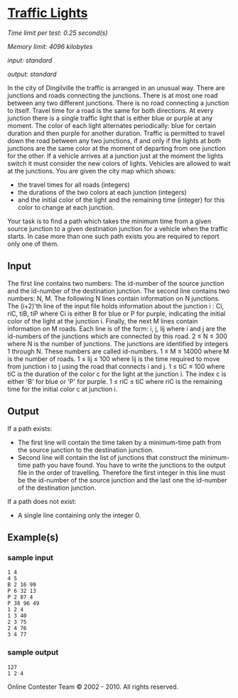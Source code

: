 # [Traffic Lights](http://acm.sgu.ru/problem.php?contest=0&problem=103)

_Time limit per test: 0.25 second(s)_

_Memory limit: 4096 kilobytes_

_input: standard_

_output: standard_

In the city of Dingilville the traffic is arranged in an unusual way. There are junctions and roads connecting the junctions. There is at most one road between any two different junctions. There is no road connecting a junction to itself. Travel time for a road is the same for both directions. At every junction there is a single traffic light that is either blue or purple at any moment. The color of each light alternates periodically: blue for certain duration and then purple for another duration. Traffic is permitted to travel down the road between any two junctions, if and only if the lights at both junctions are the same color at the moment of departing from one junction for the other. If a vehicle arrives at a junction just at the moment the lights switch it must consider the new colors of lights. Vehicles are allowed to wait at the junctions. You are given the city map which shows:
- the travel times for all roads (integers)
- the durations of the two colors at each junction (integers)
- and the initial color of the light and the remaining time (integer) for this color to change at each junction. 

Your task is to find a path which takes the minimum time from a given source junction to a given destination junction for a vehicle when the traffic starts. In case more than one such path exists you are required to report only one of them.

## Input
The first line contains two numbers: The id-number of the source junction and the id-number of the destination junction. The second line contains two numbers: N, M. The following N lines contain information on N junctions. The (i+2)'th line of the input file holds information about the junction i : Ci, riC, tiB, tiP where Ci is either B for blue or P for purple, indicating the initial color of the light at the junction i. Finally, the next M lines contain information on M roads. Each line is of the form: i, j, lij where i and j are the id-numbers of the junctions which are connected by this road. 2 ≤ N ≤ 300 where N is the number of junctions. The junctions are identified by integers 1 through N. These numbers are called id-numbers. 1 ≤ M ≤ 14000 where M is the number of roads. 1 ≤ lij ≤ 100 where lij is the time required to move from junction i to j using the road that connects i and j. 1 ≤ tiC ≤ 100 where tiC is the duration of the color c for the light at the junction i. The index c is either 'B' for blue or 'P' for purple. 1 ≤ riC ≤ tiC where riC is the remaining time for the initial color c at junction i. 

## Output
If a path exists:
- The first line will contain the time taken by a minimum-time path from the source junction to the destination junction.
- Second line will contain the list of junctions that construct the minimum-time path you have found. You have to write the junctions to the output file in the order of travelling. Therefore the first integer in this line must be the id-number of the source junction and the last one the id-number of the destination junction. 

If a path does not exist:
- A single line containing only the integer 0. 

## Example(s)
### sample input
```
1 4
4 5
B 2 16 99
P 6 32 13
P 2 87 4
P 38 96 49
1 2 4
1 3 40
2 3 75
2 4 76
3 4 77
```

### sample output
```
127
1 2 4
```

Online Contester Team © 2002 - 2010. All rights reserved.